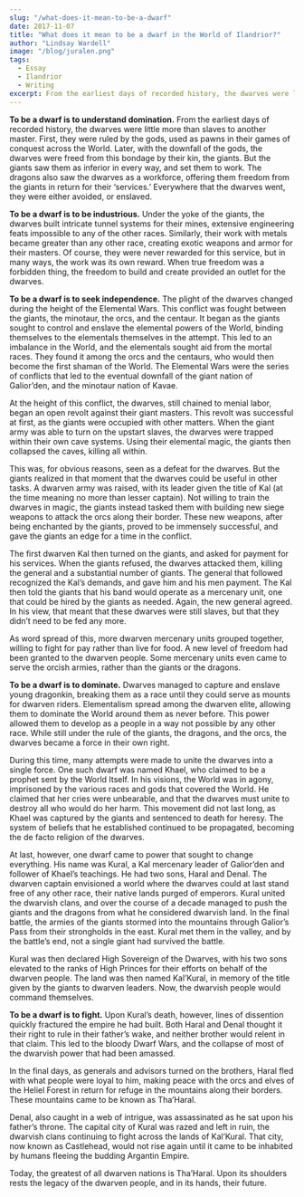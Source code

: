 ```yaml
---
slug: "/what-does-it-mean-to-be-a-dwarf"
date: 2017-11-07
title: "What does it mean to be a dwarf in the World of Ilandrior?"
author: "Lindsay Wardell"
image: "/blog/juralen.png"
tags:
  - Essay
  - Ilandrior
  - Writing
excerpt: From the earliest days of recorded history, the dwarves were little more than slaves to another master.
---
```

**To be a dwarf is to understand domination.** From the earliest days of recorded history, the dwarves were little more than slaves to another master. First, they were ruled by the gods, used as pawns in their games of conquest across the World. Later, with the downfall of the gods, the dwarves were freed from this bondage by their kin, the giants. But the giants saw them as inferior in every way, and set them to work. The dragons also saw the dwarves as a workforce, offering them freedom from the giants in return for their ‘services.’ Everywhere that the dwarves went, they were either avoided, or enslaved.

**To be a dwarf is to be industrious.** Under the yoke of the giants, the dwarves built intricate tunnel systems for their mines, extensive engineering feats impossible to any of the other races. Similarly, their work with metals became greater than any other race, creating exotic weapons and armor for their masters. Of course, they were never rewarded for this service, but in many ways, the work was its own reward. When true freedom was a forbidden thing, the freedom to build and create provided an outlet for the dwarves.

**To be a dwarf is to seek independence.** The plight of the dwarves changed during the height of the Elemental Wars. This conflict was fought between the giants, the minotaur, the orcs, and the centaur. It began as the giants sought to control and enslave the elemental powers of the World, binding themselves to the elementals themselves in the attempt. This led to an imbalance in the World, and the elementals sought aid from the mortal races. They found it among the orcs and the centaurs, who would then become the first shaman of the World. The Elemental Wars were the series of conflicts that led to the eventual downfall of the giant nation of Galior’den, and the minotaur nation of Kavae.

At the height of this conflict, the dwarves, still chained to menial labor, began an open revolt against their giant masters. This revolt was successful at first, as the giants were occupied with other matters. When the giant army was able to turn on the upstart slaves, the dwarves were trapped within their own cave systems. Using their elemental magic, the giants then collapsed the caves, killing all within.

This was, for obvious reasons, seen as a defeat for the dwarves. But the giants realized in that moment that the dwarves could be useful in other tasks. A dwarven army was raised, with its leader given the title of Kal (at the time meaning no more than lesser captain). Not willing to train the dwarves in magic, the giants instead tasked them with building new siege weapons to attack the orcs along their border. These new weapons, after being enchanted by the giants, proved to be immensely successful, and gave the giants an edge for a time in the conflict.

The first dwarven Kal then turned on the giants, and asked for payment for his services. When the giants refused, the dwarves attacked them, killing the general and a substantial number of giants. The general that followed recognized the Kal’s demands, and gave him and his men payment. The Kal then told the giants that his band would operate as a mercenary unit, one that could be hired by the giants as needed. Again, the new general agreed. In his view, that meant that these dwarves were still slaves, but that they didn’t need to be fed any more.

As word spread of this, more dwarven mercenary units grouped together, willing to fight for pay rather than live for food. A new level of freedom had been granted to the dwarven people. Some mercenary units even came to serve the orcish armies, rather than the giants or the dragons.

**To be a dwarf is to dominate.** Dwarves managed to capture and enslave young dragonkin, breaking them as a race until they could serve as mounts for dwarven riders. Elementalism spread among the dwarven elite, allowing them to dominate the World around them as never before. This power allowed them to develop as a people in a way not possible by any other race. While still under the rule of the giants, the dragons, and the orcs, the dwarves became a force in their own right.

During this time, many attempts were made to unite the dwarves into a single force. One such dwarf was named Khael, who claimed to be a prophet sent by the World Itself. In his visions, the World was in agony, imprisoned by the various races and gods that covered the World. He claimed that her cries were unbearable, and that the dwarves must unite to destroy all who would do her harm. This movement did not last long, as Khael was captured by the giants and sentenced to death for heresy. The system of beliefs that he established continued to be propagated, becoming the de facto religion of the dwarves.

At last, however, one dwarf came to power that sought to change everything. His name was Kural, a Kal mercenary leader of Galior’den and follower of Khael’s teachings. He had two sons, Haral and Denal. The dwarven captain envisioned a world where the dwarves could at last stand free of any other race, their native lands purged of emperors. Kural united the dwarvish clans, and over the course of a decade managed to push the giants and the dragons from what he considered dwarvish land. In the final battle, the armies of the giants stormed into the mountains through Galior’s Pass from their strongholds in the east. Kural met them in the valley, and by the battle’s end, not a single giant had survived the battle.

Kural was then declared High Sovereign of the Dwarves, with his two sons elevated to the ranks of High Princes for their efforts on behalf of the dwarven people. The land was then named Kal’Kural, in memory of the title given by the giants to dwarven leaders. Now, the dwarvish people would command themselves.

**To be a dwarf is to fight.** Upon Kural’s death, however, lines of dissention quickly fractured the empire he had built. Both Haral and Denal thought it their right to rule in their father’s wake, and neither brother would relent in that claim. This led to the bloody Dwarf Wars, and the collapse of most of the dwarvish power that had been amassed.

In the final days, as generals and advisors turned on the brothers, Haral fled with what people were loyal to him, making peace with the orcs and elves of the Heliel Forest in return for refuge in the mountains along their borders. These mountains came to be known as Tha’Haral.

Denal, also caught in a web of intrigue, was assassinated as he sat upon his father’s throne. The capital city of Kural was razed and left in ruin, the dwarvish clans continuing to fight across the lands of Kal’Kural. That city, now known as Castlehead, would not rise again until it came to be inhabited by humans fleeing the budding Argantin Empire.

Today, the greatest of all dwarven nations is Tha’Haral. Upon its shoulders rests the legacy of the dwarven people, and in its hands, their future.